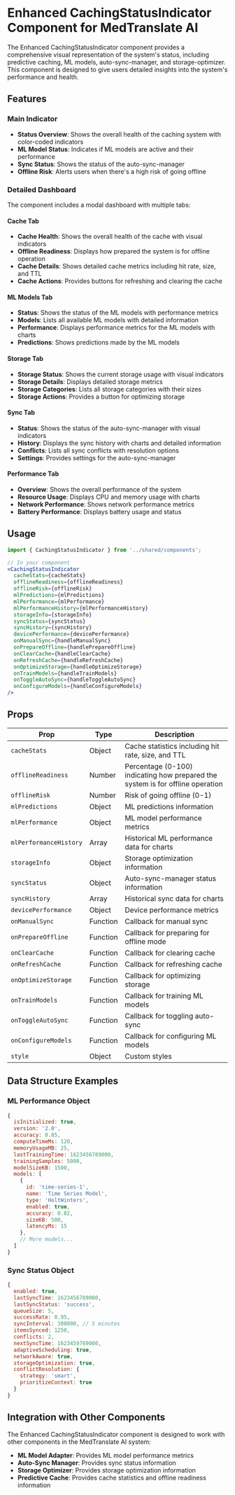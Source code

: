 # Enhanced CachingStatusIndicator Component for MedTranslate AI

The Enhanced CachingStatusIndicator component provides a comprehensive visual representation of the system's status, including predictive caching, ML models, auto-sync-manager, and storage-optimizer. This component is designed to give users detailed insights into the system's performance and health.

## Features

### Main Indicator
- **Status Overview**: Shows the overall health of the caching system with color-coded indicators
- **ML Model Status**: Indicates if ML models are active and their performance
- **Sync Status**: Shows the status of the auto-sync-manager
- **Offline Risk**: Alerts users when there's a high risk of going offline

### Detailed Dashboard
The component includes a modal dashboard with multiple tabs:

#### Cache Tab
- **Cache Health**: Shows the overall health of the cache with visual indicators
- **Offline Readiness**: Displays how prepared the system is for offline operation
- **Cache Details**: Shows detailed cache metrics including hit rate, size, and TTL
- **Cache Actions**: Provides buttons for refreshing and clearing the cache

#### ML Models Tab
- **Status**: Shows the status of the ML models with performance metrics
- **Models**: Lists all available ML models with detailed information
- **Performance**: Displays performance metrics for the ML models with charts
- **Predictions**: Shows predictions made by the ML models

#### Storage Tab
- **Storage Status**: Shows the current storage usage with visual indicators
- **Storage Details**: Displays detailed storage metrics
- **Storage Categories**: Lists all storage categories with their sizes
- **Storage Actions**: Provides a button for optimizing storage

#### Sync Tab
- **Status**: Shows the status of the auto-sync-manager with visual indicators
- **History**: Displays the sync history with charts and detailed information
- **Conflicts**: Lists all sync conflicts with resolution options
- **Settings**: Provides settings for the auto-sync-manager

#### Performance Tab
- **Overview**: Shows the overall performance of the system
- **Resource Usage**: Displays CPU and memory usage with charts
- **Network Performance**: Shows network performance metrics
- **Battery Performance**: Displays battery usage and status

## Usage

```jsx
import { CachingStatusIndicator } from '../shared/components';

// In your component
<CachingStatusIndicator
  cacheStats={cacheStats}
  offlineReadiness={offlineReadiness}
  offlineRisk={offlineRisk}
  mlPredictions={mlPredictions}
  mlPerformance={mlPerformance}
  mlPerformanceHistory={mlPerformanceHistory}
  storageInfo={storageInfo}
  syncStatus={syncStatus}
  syncHistory={syncHistory}
  devicePerformance={devicePerformance}
  onManualSync={handleManualSync}
  onPrepareOffline={handlePrepareOffline}
  onClearCache={handleClearCache}
  onRefreshCache={handleRefreshCache}
  onOptimizeStorage={handleOptimizeStorage}
  onTrainModels={handleTrainModels}
  onToggleAutoSync={handleToggleAutoSync}
  onConfigureModels={handleConfigureModels}
/>
```

## Props

| Prop | Type | Description |
|------|------|-------------|
| `cacheStats` | Object | Cache statistics including hit rate, size, and TTL |
| `offlineReadiness` | Number | Percentage (0-100) indicating how prepared the system is for offline operation |
| `offlineRisk` | Number | Risk of going offline (0-1) |
| `mlPredictions` | Object | ML predictions information |
| `mlPerformance` | Object | ML model performance metrics |
| `mlPerformanceHistory` | Array | Historical ML performance data for charts |
| `storageInfo` | Object | Storage optimization information |
| `syncStatus` | Object | Auto-sync-manager status information |
| `syncHistory` | Array | Historical sync data for charts |
| `devicePerformance` | Object | Device performance metrics |
| `onManualSync` | Function | Callback for manual sync |
| `onPrepareOffline` | Function | Callback for preparing for offline mode |
| `onClearCache` | Function | Callback for clearing cache |
| `onRefreshCache` | Function | Callback for refreshing cache |
| `onOptimizeStorage` | Function | Callback for optimizing storage |
| `onTrainModels` | Function | Callback for training ML models |
| `onToggleAutoSync` | Function | Callback for toggling auto-sync |
| `onConfigureModels` | Function | Callback for configuring ML models |
| `style` | Object | Custom styles |

## Data Structure Examples

### ML Performance Object
```javascript
{
  isInitialized: true,
  version: '2.0',
  accuracy: 0.85,
  computeTimeMs: 120,
  memoryUsageMB: 25,
  lastTrainingTime: 1623456789000,
  trainingSamples: 5000,
  modelSizeKB: 1500,
  models: [
    {
      id: 'time-series-1',
      name: 'Time Series Model',
      type: 'HoltWinters',
      enabled: true,
      accuracy: 0.82,
      sizeKB: 500,
      latencyMs: 15
    },
    // More models...
  ]
}
```

### Sync Status Object
```javascript
{
  enabled: true,
  lastSyncTime: 1623456789000,
  lastSyncStatus: 'success',
  queueSize: 5,
  successRate: 0.95,
  syncInterval: 300000, // 5 minutes
  itemsSynced: 1250,
  conflicts: 2,
  nextSyncTime: 1623459789000,
  adaptiveScheduling: true,
  networkAware: true,
  storageOptimization: true,
  conflictResolution: {
    strategy: 'smart',
    prioritizeContext: true
  }
}
```

## Integration with Other Components

The Enhanced CachingStatusIndicator component is designed to work with other components in the MedTranslate AI system:

- **ML Model Adapter**: Provides ML model performance metrics
- **Auto-Sync Manager**: Provides sync status information
- **Storage Optimizer**: Provides storage optimization information
- **Predictive Cache**: Provides cache statistics and offline readiness information
